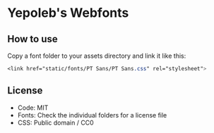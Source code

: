 # Yepoleb's Webfonts

## How to use

Copy a font folder to your assets directory and link it like this:

```css
<link href="static/fonts/PT Sans/PT Sans.css" rel="stylesheet">
```

## License

* Code: MIT
* Fonts: Check the individual folders for a license file
* CSS: Public domain / CC0
